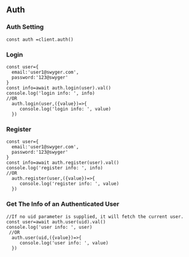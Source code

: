 ## Auth

### Auth Setting
```
const auth =client.auth()
```

### Login
```
const user={
  email:'user1@swyger.com',
  password:'123@swyger'
}
const info=await auth.login(user).val()
console.log('login info: ', info)
//OR
  auth.login(user,({value})=>{
     console.log('login info: ', value)
  })
```
### Register
```
const user={
  email:'user1@swyger.com',
  password:'123@swyger'
}
const info=await auth.register(user).val()
console.log('register info: ', info)
//OR
  auth.register(user,({value})=>{
     console.log('register info: ', value)
  })
```
### Get The Info of an Authenticated User
```
//If no uid parameter is supplied, it will fetch the current user.
const user=await auth.user(uid).val()
console.log('user info: ', user)
 //OR
  auth.user(uid,({value})=>{
     console.log('user info: ', value)
  })

```
